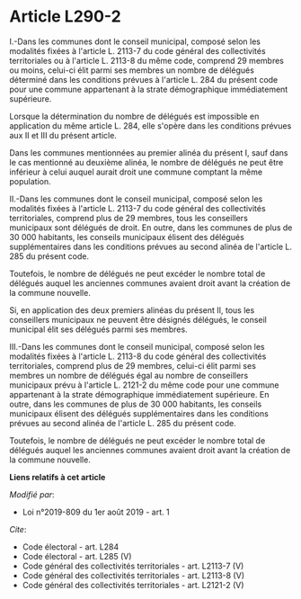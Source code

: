 # Article L290-2

I.-Dans les communes dont le conseil municipal, composé selon les modalités fixées à l'article L. 2113-7 du code général des
collectivités territoriales ou à l'article L. 2113-8 du même code, comprend 29 membres ou moins, celui-ci élit parmi ses
membres un nombre de délégués déterminé dans les conditions prévues à l'article L. 284 du présent code pour une commune
appartenant à la strate démographique immédiatement supérieure. 

Lorsque la détermination du nombre de délégués est impossible en application du même article L. 284, elle s'opère dans les
conditions prévues aux II et III du présent article. 

Dans les communes mentionnées au premier alinéa du présent I, sauf dans le cas mentionné au deuxième alinéa, le nombre de
délégués ne peut être inférieur à celui auquel aurait droit une commune comptant la même population. 

II.-Dans les communes dont le conseil municipal, composé selon les modalités fixées à l'article L. 2113-7 du code général des
collectivités territoriales, comprend plus de 29 membres, tous les conseillers municipaux sont délégués de droit. En outre,
dans les communes de plus de 30 000 habitants, les conseils municipaux élisent des délégués supplémentaires dans les
conditions prévues au second alinéa de l'article L. 285 du présent code. 

Toutefois, le nombre de délégués ne peut excéder le nombre total de délégués auquel les anciennes communes avaient droit
avant la création de la commune nouvelle. 

Si, en application des deux premiers alinéas du présent II, tous les conseillers municipaux ne peuvent être désignés
délégués, le conseil municipal élit ses délégués parmi ses membres. 

III.-Dans les communes dont le conseil municipal, composé selon les modalités fixées à l'article L. 2113-8 du code général
des collectivités territoriales, comprend plus de 29 membres, celui-ci élit parmi ses membres un nombre de délégués égal au
nombre de conseillers municipaux prévu à l'article L. 2121-2 du même code pour une commune appartenant à la strate
démographique immédiatement supérieure. En outre, dans les communes de plus de 30 000 habitants, les conseils municipaux
élisent des délégués supplémentaires dans les conditions prévues au second alinéa de l'article L. 285 du présent code. 

Toutefois, le nombre de délégués ne peut excéder le nombre total de délégués auquel les anciennes communes avaient droit
avant la création de la commune nouvelle.

**Liens relatifs à cet article**

_Modifié par_:

  - Loi n°2019-809 du 1er août 2019 - art. 1

_Cite_:

  - Code électoral - art. L284
  - Code électoral - art. L285 (V)
  - Code général des collectivités territoriales - art. L2113-7 (V)
  - Code général des collectivités territoriales - art. L2113-8 (V)
  - Code général des collectivités territoriales - art. L2121-2 (V)
